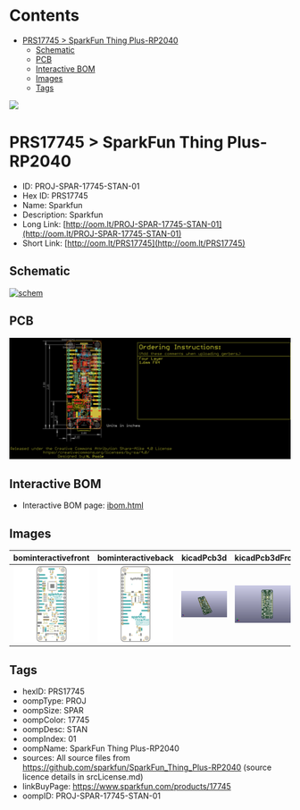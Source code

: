 



Contents
========

* [PRS17745 > SparkFun Thing Plus-RP2040](#prs17745--sparkfun-thing-plus-rp2040)
	* [Schematic](#schematic)
	* [PCB](#pcb)
	* [Interactive BOM](#interactive-bom)
	* [Images](#images)
	* [Tags](#tags)
  
![][im]
# PRS17745 > SparkFun Thing Plus-RP2040

- ID: PROJ-SPAR-17745-STAN-01
- Hex ID: PRS17745
- Name: Sparkfun
- Description: Sparkfun
- Long Link: [http://oom.lt/PROJ-SPAR-17745-STAN-01](http://oom.lt/PROJ-SPAR-17745-STAN-01)
- Short Link: [http://oom.lt/PRS17745](http://oom.lt/PRS17745)

## Schematic
  
[![schem](eagleSchemImage.png)](eagleSchemImage.png)
## PCB
  
[![pcb](eagleImage.png)](eagleImage.png)
## Interactive BOM

- Interactive BOM page: [ibom.html](https://htmlpreview.github.io/?https://github.com/oomlout/oomlout_OOMP_projects/blob/main/PROJ-SPAR-17745-STAN-01/kicad/bom/ibom.html)

## Images
  
  

|bominteractivefront|bominteractiveback|kicadPcb3d|kicadPcb3dFront|kicadPcb3dBack|eagleImage|eagleSchemImage|
| :---: | :---: | :---: | :---: | :---: | :---: | :---: |
|[![bominteractivefront](bomFront_140.png)](bomFront.png)|[![bominteractiveback](bomBack_140.png)](bomBack.png)|[![kicadPcb3d](kicadPcb3d_140.png)](kicadPcb3d.png)|[![kicadPcb3dFront](kicadPcb3dFront_140.png)](kicadPcb3dFront.png)|[![kicadPcb3dBack](kicadPcb3dBack_140.png)](kicadPcb3dBack.png)|[![eagleImage](eagleImage_140.png)](eagleImage.png)|[![eagleSchemImage](eagleSchemImage_140.png)](eagleSchemImage.png)|

## Tags

- hexID: PRS17745
- oompType: PROJ
- oompSize: SPAR
- oompColor: 17745
- oompDesc: STAN
- oompIndex: 01
- oompName: SparkFun Thing Plus-RP2040
- sources: All source files from https://github.com/sparkfun/SparkFun_Thing_Plus-RP2040 (source licence details in srcLicense.md)
- linkBuyPage: https://www.sparkfun.com/products/17745
- oompID: PROJ-SPAR-17745-STAN-01



[im]: kicadPcb3d_450.png
